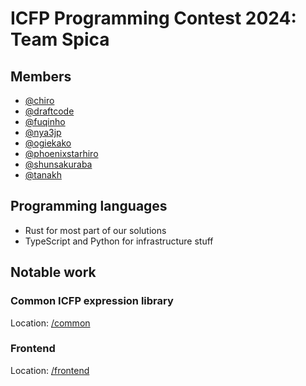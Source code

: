 # ICFP Programming Contest 2024: Team Spica

## Members

- [@chiro](https://github.com/chiro/)
- [@draftcode](https://github.com/draftcode/)
- [@fuqinho](https://github.com/fuqinho/)
- [@nya3jp](https://github.com/nya3jp/)
- [@ogiekako](https://github.com/ogiekako/)
- [@phoenixstarhiro](https://github.com/phoenixstarhiro/)
- [@shunsakuraba](https://github.com/shunsakuraba/)
- [@tanakh](https://github.com/tanakh/)

## Programming languages

- Rust for most part of our solutions
- TypeScript and Python for infrastructure stuff

## Notable work

### Common ICFP expression library

Location: [/common](/common)

### Frontend

Location: [/frontend](/frontend)
